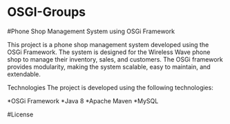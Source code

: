 # OSGI-Groups
#Phone Shop Management System using OSGi Framework

This project is a phone shop management system developed using the OSGi Framework. The system is designed for the Wireless Wave phone shop to manage their inventory, sales, and customers. The OSGi framework provides modularity, making the system scalable, easy to maintain, and extendable.

Technologies
The project is developed using the following technologies:

*OSGi Framework
*Java 8
*Apache Maven
*MySQL

#License

